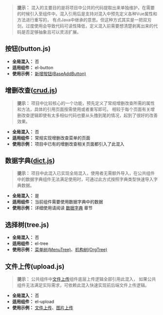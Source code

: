 > **提示：** 混入的主要目的是将项目中公共的代码提取出来单独维护，在需要的时候引入至组件中。混入引用后是支持对混入中预先定义各种Vue属性和方法进行重写的，
> 有点Java中继承的意思。但这种方式其实是一把双刃剑，过度使用会导致代码可读性降低，定义混入前需要想清楚剥离出来的代码是否足够抽象且可以灵活扩展。

## 按钮(button.js)

* **全局混入：** 否
* **适用组件：** el-button
* **使用示例：** [新增按钮(BaseAddButton)](https://gitee.com/kensenzhao/youlan-boot/blob/master/youlan-web/src/framework/components/BaseAddButton.vue)

## 增删改查([crud.js](https://gitee.com/kensenzhao/youlan-boot/blob/master/youlan-web/src/framework/mixin/crud.js))

> **提示：** 项目中比较核心的一个功能，预先定义了常规增删改查所需的属性和方法，具体的引用页面按需使用或者重写即可。
> 相较于每个页面有关增删改查逻辑即使有太多相似代码也要从头撸到尾的情况，起到了很好的改善效果。

* **全局混入：** 否
* **适用组件：** 常规实现增删改查菜单的页面
* **使用示例：** 项目中已有的增删改查相关页面都引入了此混入

## 数据字典([dict.js](https://gitee.com/kensenzhao/youlan-boot/blob/master/youlan-web/src/framework/mixin/dict.js))

> **提示：** 项目中此混入已实现全局混入，使用者无需额外导入，在公共组件中的数据字典组件无法满足使用时，可通过此方式按照字典类型快速导入字典数据。

* **全局混入：** 是
* **适用组件：** 当前组件需要使用数据字典中的数据
* **使用示例：** 详细使用请阅读 [数据字典](/docs/web-handbook/function-dict.md) 章节

## 选择树(tree.js)

* **全局混入：** 否
* **适用组件：** el-tree
* **使用示例：** [菜单树(MenuTree)](https://gitee.com/kensenzhao/youlan-boot/blob/master/youlan-web/src/views/components/MenuTree.vue)、[机构树(OrgTree)](https://gitee.com/kensenzhao/youlan-boot/blob/master/youlan-web/src/views/components/OrgTree.vue)

## 文件上传(upload.js)

> **提示：** 公共组件中[文件上传](/docs/web-handbook/framework-components.md?id=上传组件)组件底层上传逻辑全部引用此混入，
> 如果公共组件无法满足实际需求，可依赖此混入快速实现前后端文件上传逻辑。

* **全局混入：** 否
* **适用组件：** el-upload
* **使用示例：** [文件上传](https://gitee.com/kensenzhao/youlan-boot/blob/master/youlan-web/src/framework/components/FileUpload.vue)、[图片上传](https://gitee.com/kensenzhao/youlan-boot/blob/master/youlan-web/src/framework/components/ImageUpload.vue)
